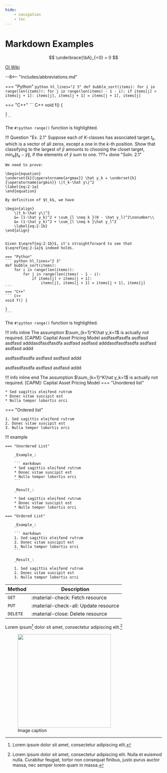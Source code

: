 ```yaml
---
hide:
    - navigation
    - toc
---
```

# Markdown Examples

$$
\underbrace{\bA}_{=0} = 0
$$

<a href="https://oi-wiki.org/" target="_blank">OI Wiki</a>

--8<-- "includes/abbreviations.md"

=== "Python"
    ``` python hl_lines="2 3"
    def bubble_sort(items):
        for i in range(len(items)):
            for j in range(len(items) - 1 - i):
                if items[j] > items[j + 1]:
                    items[j], items[j + 1] = items[j + 1], items[j]
    ```

=== "C++"
    ``` C++
    void f() {

    }
    ```

The `#!python range()` function is highlighted.

!!! Question "Ex. 2.1"
	Suppose each of $K$-classes has associated target $t_k$, which is a vector of all zeros, except a one in the $k$-th position. Show that classifying to the largest of $\hat y$ amounts to choosing the closet target, $\min_k\|t_k-\hat y\|$, if the elements of $\hat y$ sum to one.
???+ done "Soln. 2.1" 

	We need to prove:

	\begin{equation}
	\underset{k}{\operatorname{argmax}} \hat y_k = \underset{k}{\operatorname{argmin}} \|t_k-\hat y\|^2             
	\label{eq:2-1a}
	\end{equation}

	By definition of $t_k$, we have

	\begin{align}
		\|t_k-\hat y\|^2 
		&= (1-\hat y_k)^2 + \sum_{l \neq k }(0 - \hat y_l)^2\nonumber\\
		&= (1-\hat y_k)^2 + \sum_{l \neq k }\hat y_l^2
		\label{eq:2-1b}
	\end{align}


	Given $\eqref{eq:2-1b}$, it's straightforward to see that $\eqref{eq:2-1a}$ indeed holds.

    === "Python"
    ``` python hl_lines="2 3"
    def bubble_sort(items):
        for i in range(len(items)):
            for j in range(len(items) - 1 - i):
                if items[j] > items[j + 1]:
                    items[j], items[j + 1] = items[j + 1], items[j]
    ```
    === "C++"
    ``` C++
    void f() {

    }
    ```

The `#!python range()` function is highlighted.


!!! info inline
	The assumption $\sum_{k=1}^K\hat y_k=1$ is actually not required.
    [CAPM]: Capital Asset Pricing Model
asdfasdfasdfa 
asdfasd 
asdfasd
adddasdfasdfasdfa 
asdfasd 
asdfasd
adddasdfasdfasdfa 
asdfasd 
asdfasd
addd

asdfasdfasdfa 
asdfasd 
asdfasd
addd

asdfasdfasdfa 
asdfasd 
asdfasd
addd

!!! info inline end
	The assumption $\sum_{k=1}^K\hat y_k=1$ is actually not required.
    [CAPM]: Capital Asset Pricing Model
=== "Unordered list"

    * Sed sagittis eleifend rutrum
    * Donec vitae suscipit est
    * Nulla tempor lobortis orci

=== "Ordered list"

    1. Sed sagittis eleifend rutrum
    2. Donec vitae suscipit est
    3. Nulla tempor lobortis orci



!!! example

    === "Unordered List"

        _Example_:

        ``` markdown
        * Sed sagittis eleifend rutrum
        * Donec vitae suscipit est
        * Nulla tempor lobortis orci
        ```

        _Result_:

        * Sed sagittis eleifend rutrum
        * Donec vitae suscipit est
        * Nulla tempor lobortis orci

    === "Ordered List"

        _Example_:

        ``` markdown
        1. Sed sagittis eleifend rutrum
        2. Donec vitae suscipit est
        3. Nulla tempor lobortis orci
        ```

        _Result_:

        1. Sed sagittis eleifend rutrum
        2. Donec vitae suscipit est
        3. Nulla tempor lobortis orci        


| Method      | Description                          |
| ----------- | ------------------------------------ |
| `GET`       | :material-check:     Fetch resource  |
| `PUT`       | :material-check-all: Update resource |
| `DELETE`    | :material-close:     Delete resource |


Lorem ipsum[^1] dolor sit amet, consectetur adipiscing elit.[^2]

<figure>
  <img src="https://dummyimage.com/600x400/eee/aaa" width="300" />
  <figcaption>Image caption</figcaption>
</figure>

[^1]: Lorem ipsum dolor sit amet, consectetur adipiscing elit.
[^2]:
    Lorem ipsum dolor sit amet, consectetur adipiscing elit. Nulla et euismod
    nulla. Curabitur feugiat, tortor non consequat finibus, justo purus auctor
    massa, nec semper lorem quam in massa.
